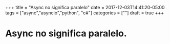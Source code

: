 +++
title = "Async no significa paralelo"
date = 2017-12-03T14:41:20-05:00
tags = ["async","asyncio","python", "c#"]
 categories = [""]
draft = true
+++

# Async no significa paralelo.
